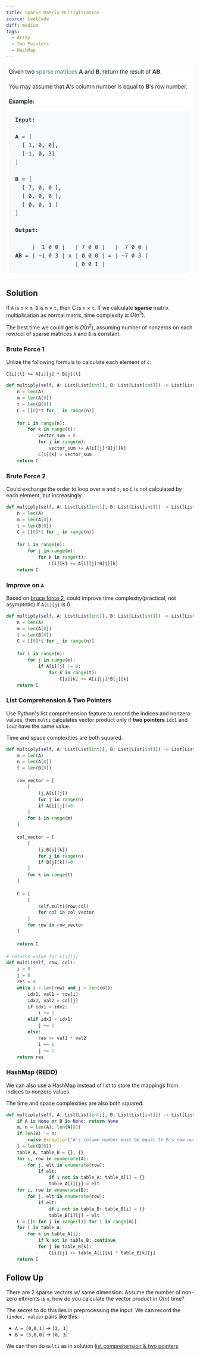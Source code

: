 ```yaml
---
title: Sparse Matrix Multiplication
source: LeetCode
diff: medium
tags:
  - Array
  - Two Pointers
  - HashMap
---
```


<img class="medium-zoom" src="/algo/sparse-matrix-multiplication.png" alt="https://leetcode.com/problems/sparse-matrix-multiplication">

## Solution

If `A` is `n` $\times$ `m`, `B` is `m` $\times$ `t`, then C is `n` $\times$ `t`. If we calculate **sparse** matrix multiplication as normal matrix, time complexity is $O(n^3)$.

The best time we could get is $O(n^2)$, assuming number of nonzeros on each row/col of sparse matrices `A` and `B` is constant.

### Brute Force 1

Utilize the following formula to calculate each element of `C`:

`C[i][t] += A[i][j] * B[j][t]`

```py
def multiply(self, A: List[List[int]], B: List[List[int]]) -> List[List[int]]:
    n = len(A)
    m = len(A[0])
    t = len(B[0])
    C = [[0]*t for _ in range(n)]

    for i in range(n):
        for k in range(t):
            vector_sum = 0
            for j in range(m):
                vector_sum += A[i][j]*B[j][k]
            C[i][k] = vector_sum
    return C
```

### Brute Force 2

Could exchange the order to loop over `m` and `t`, so `C` is not calculated by each element, but increasingly.

```py
def multiply(self, A: List[List[int]], B: List[List[int]]) -> List[List[int]]:
    n = len(A)
    m = len(A[0])
    t = len(B[0])
    C = [[0]*t for _ in range(n)]

    for i in range(n):
        for j in range(m):
            for k in range(t):
                C[i][k] += A[i][j]*B[j][k]
    return C
```

### Improve on `A`

Based on [bruce force 2](#brute-force-2), could improve time complexity(practical, not asymptotic) if `A[i][j]` is 0.

```py
def multiply(self, A: List[List[int]], B: List[List[int]]) -> List[List[int]]:
    n = len(A)
    m = len(A[0])
    t = len(B[0])
    C = [[0]*t for _ in range(n)]

    for i in range(n):
        for j in range(m):
            if A[i][j] != 0:
                for k in range(t):
                    C[i][k] += A[i][j]*B[j][k]
    return C
```

### List Comprehension & Two Pointers

Use Python's list comprehension feature to record the indices and nonzero values, then `multi` calculates vector product only if **two pointers** `idx1` and `idx2` have the same value.

Time and space complexities are both squared.

```py
def multiply(self, A: List[List[int]], B: List[List[int]]) -> List[List[int]]:
    m = len(A)
    n = len(A[0])
    t = len(B[0])

    row_vector = [
        [
            (j,A[i][j])
            for j in range(n)
            if A[i][j]!=0
        ]
        for i in range(m)
    ]

    col_vector = [
        [
            (j,B[j][k])
            for j in range(n)
            if B[j][k]!=0
        ]
        for k in range(t)
    ]

    C = [
        [
            self.multi(row,col)
            for col in col_vector
        ]
        for row in row_vector
    ]

    return C

# returns value for C[i][j]
def multi(self, row, col):
    i = 0
    j = 0
    res = 0
    while i < len(row) and j < len(col):
        idx1, val1 = row[i]
        idx2, val2 = col[j]
        if idx1 < idx2:
            i += 1
        elif idx2 < idx1:
            j += 1
        else:
            res += val1 * val2
            i += 1
            j += 1
    return res
```

### HashMap (REDO)

We can also use a HashMap instead of list to store the mappings from indices to nonzero values.

The time and space complexities are also both squared.

```py
def multiply(self, A: List[List[int]], B: List[List[int]]) -> List[List[int]]:
    if A is None or B is None: return None
    m, n = len(A), len(A[0])
    if len(B) != n:
        raise Exception("A's column number must be equal to B's row number.")
    l = len(B[0])
    table_A, table_B = {}, {}
    for i, row in enumerate(A):
        for j, elt in enumerate(row):
            if elt:
                if i not in table_A: table_A[i] = {}
                table_A[i][j] = elt
    for i, row in enumerate(B):
        for j, elt in enumerate(row):
            if elt:
                if i not in table_B: table_B[i] = {}
                table_B[i][j] = elt
    C = [[0 for j in range(l)] for i in range(m)]
    for i in table_A:
        for k in table_A[i]:
            if k not in table_B: continue
            for j in table_B[k]:
                C[i][j] += table_A[i][k] * table_B[k][j]
    return C
```

## Follow Up

There are 2 sparse vectors w/ same dimension. Assume the number of non-zero eltments is `n`, how do you calculate the vector product in $O(n)$ time?

The secret to do this lies in preprocessing the input. We can record the `(index, value)` pairs like this:

- `A = [0,0,1]` $\rightarrow$ `[2, 1]`
- `B = [3,0,0]` $\rightarrow$ `[0, 3]`

We can then do `multi` as in solution [list comprehension & two pointers](#list-comprehension-two-pointers)
